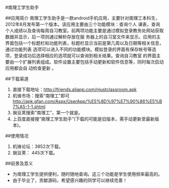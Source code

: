 #南理工学生助手

##应用简介
南理工学生助手是一款android手机应用，主要针对南理工本科生，2012年8月发布第一个版本。该应用主要由三个功能模块：查询个人
课表，查询个人成绩以及查询每周自习教室。前两项功能主要是通过模拟登录教务处网站获取数据并显示，后一项则通过解析存放在服
务器上的自习室文件来显示。应用的主界面包括一个标题栏和功能列表，标题栏显示当前是第几周以及日期等相关信息，通过功能列表
选项可以进入不同的功能模块。模拟登录的界面有保存帐号等选项，登录成功后选择相应的选项就可以查询到相关结果。查询自习教室
的界面主要由一个扩展列表组成。软件设置主要包括手动更新和软件信息等，同时每次启动应用都会自
动检查更新 。

##下载渠道
1. 直接下载地址：http://friends.aliapp.com/njustclassroom.apk 
2. 机锋市场：搜索“南理工”即可 http://apk.gfan.com/Aspx/UserApp/%E5%8D%97%E7%90%86%E5%B7%A5-1-1.shtml
3. 豌豆荚搜索”南理工”，第一个就是。
4. 上百度直接搜“南理工学生助手”(下载的可能是旧版本，需手动更新至最新版本)。

##使用情况
1. 机锋论坛：3852次下载。 
2. 豌豆荚： 445次下载。

##前景及意义
* 为南理工学生提供便利，随时随地查询。这三个功能是学生使用频率最高的。
* 由于毕业了，贡献源码，希望感兴趣的同学可以继续完善！


